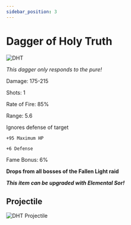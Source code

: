 ```yaml
---
sidebar_position: 3
---
```


# Dagger of Holy Truth

![DHT](https://vwiki.valorserver.com/api/item/picture/dagger%20of%20holy%20truth)

<i>This dagger only responds to the pure!</i>

Damage: 175-215

Shots: 1

Rate of Fire: 85%

Range: 5.6

Ignores defense of target

    +95 Maximum HP
    
    +6 Defense
    
Fame Bonus: 6%

**Drops from all bosses of the Fallen Light raid**

***This item can be upgraded with Elemental Sor!***

## Projectile

![DHT Projectile](https://cdn.discordapp.com/attachments/953134990428868629/981723715815473172/daggerofholytruth.gif)

